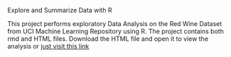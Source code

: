 Explore and Summarize Data with R

This project performs exploratory Data Analysis on the Red Wine Dataset from UCI Machine Learning Repository using R. The project contains both rmd and HTML files. Download the HTML file and open it to view the analysis or [just visit this link](https://rawgit.com/kulkshan/Udacity_Nanodegree_DataAnalyst/master/Red%20Wine%20Analysis%20using%20R/Red_Wine_Analysis_using_R.html)
